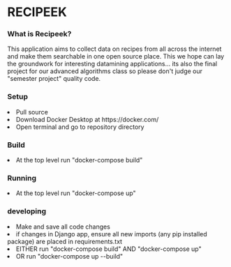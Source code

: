 <h1>RECIPEEK</h1>

<h3>What is Recipeek?</h3>

This application aims to collect data on recipes from all across the internet and make them searchable in one open source place. This we hope can lay the groundwork for interesting datamining applications... its also the final project for our advanced algorithms class so please don't judge our "semester project" quality code.

<h3>Setup</h3>
<li>Pull source
<li>Download Docker Desktop at https://docker.com/
<li>Open terminal and go to repository directory

<h3>Build</h3>
<li>At the top level run "docker-compose build"

<h3>Running</h3>
<li>At the top level run "docker-compose up"

<h3>developing</h3>
<li>Make and save all code changes
<li>if changes in Django app, ensure all new imports (any pip installed package) are placed in requirements.txt
<li>EITHER run "docker-compose build" AND "docker-compose up"
<li>OR run "docker-compose up --build"
